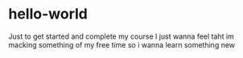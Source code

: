 # hello-world
Just to get started and complete my course
I just wanna feel taht im macking something of my free time so i wanna learn something new 
